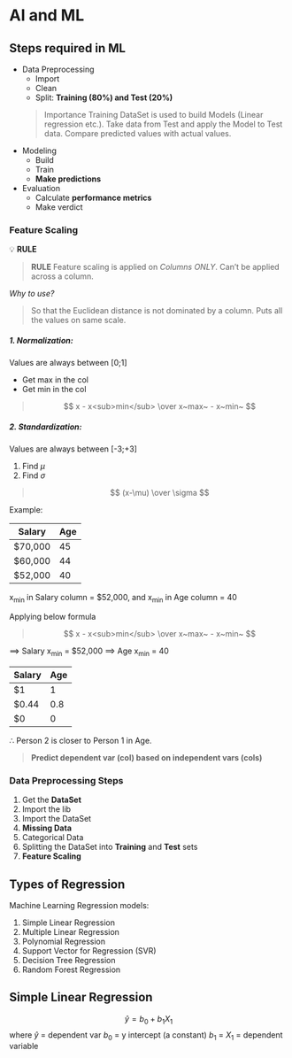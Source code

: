 # AI and ML

## Steps required in ML
* Data Preprocessing
  * Import
  * Clean
  * Split: **Training (80%) and Test (20%)**
  >Importance
  Training DataSet is used to build Models (Linear regression etc.).
  Take data from Test and apply the Model to Test data.
  Compare predicted values with actual values.
* Modeling
  * Build
  * Train
  * **Make predictions**
* Evaluation
  * Calculate **performance metrics**
  * Make verdict

### Feature Scaling
💡 <span style="color:'#FF0000'"> **RULE** </span>
> <span style="color:'red'">**RULE** </span>
> Feature scaling is applied on *Columns ONLY*. Can’t be applied across a column.

*Why to use?*
> So that the Euclidean distance is not dominated by a column. Puts all the values on same scale.

##### 1. Normalization: 
Values are always between [0;1]
* Get max in the col
* Get min in the col
> $$ x - x<sub>min</sub> \over x~max~ - x~min~ $$
##### 2. Standardization: 
Values are always between [-3;+3]
1. Find $\mu$
2. Find $\sigma$
> $$ (x-\mu) \over \sigma $$

Example:

| Salary      | Age         |
| ----------- | ----------- |
| $70,000     | 45       |
| $60,000     | 44        |
| $52,000     | 40        |

x<sub>min</sub> in Salary column = $52,000, and x<sub>min</sub> in Age column = 40

Applying below formula
> $$ x - x<sub>min</sub> \over x~max~ - x~min~ $$

$\implies$ Salary x<sub>min</sub> = $52,000
$\implies$ Age x<sub>min</sub> = 40 

| Salary      | Age         |
| ----------- | ----------- |
| $1     | 1       |
| $0.44     | 0.8        |
| $0     | 0        |

$\therefore$ Person 2 is closer to Person 1 in Age.

> **Predict dependent var (col) based on independent vars (cols)**

### Data Preprocessing Steps
1. Get the **DataSet**
2. Import the lib
3. Import the DataSet
4. **Missing Data**
5. Categorical Data
6. Splitting the DataSet into **Training** and **Test** sets
7. **Feature Scaling**

## Types of Regression
Machine Learning Regression models:
1. Simple Linear Regression
2. Multiple Linear Regression
3. Polynomial Regression
4. Support Vector for Regression (SVR)
5. Decision Tree Regression
6. Random Forest Regression

## Simple Linear Regression
$$
\hat{y} = b_0 + b_1 X_1
$$
  where $\hat{y}$ = dependent var
  $b_0$ = y intercept (a constant)
  $b_1$ = 
  $X_1$ = dependent variable

